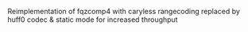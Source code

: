 Reimplementation of fqzcomp4 with caryless rangecoding replaced by huff0 codec & static mode for increased throughput

